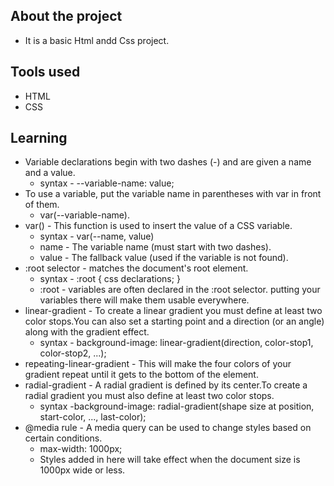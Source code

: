 ## About the project

* It is a basic Html andd Css project.

## Tools used

* HTML
* CSS

## Learning

* Variable declarations begin with two dashes (-) and are given a name and a value.
    * syntax - --variable-name: value;
* To use a variable, put the variable name in parentheses with var in front of them.
    * var(--variable-name).
* var() - This function is used to insert the value of a CSS variable.
    * syntax - var(--name, value)
    * name - The variable name (must start with two dashes).
    * value -  The fallback value (used if the variable is not found).
* :root selector - matches the document's root element.
    * syntax - :root { css declarations; }   
    * :root - variables are often declared in the :root selector. putting your variables there will make them usable everywhere.
* linear-gradient - To create a linear gradient you must define at least two color stops.You can also set a starting point and a direction (or an angle) along with the gradient effect.
    * syntax - background-image: linear-gradient(direction, color-stop1, color-stop2, ...);
* repeating-linear-gradient - This will make the four colors of your gradient repeat until it gets to the bottom of the element.
* radial-gradient - A radial gradient is defined by its center.To create a radial gradient you must also define at least two color stops.
    * syntax -background-image: radial-gradient(shape size at position, start-color, ..., last-color);
* @media rule -  A media query can be used to change styles based on certain conditions.
    * max-width: 1000px;
    * Styles added in here will take effect when the document size is 1000px wide or less.